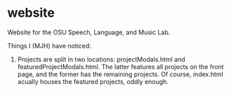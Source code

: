 # website
Website for the OSU Speech, Language, and Music Lab.

Things I (MJH) have noticed:
1. Projects are split in two locations: projectModals.html and featuredProjectModals.html. The latter features all projects on the front page, and the former has the remaining projects. Of course, index.html acually houses the featured projects, oddly enough. 